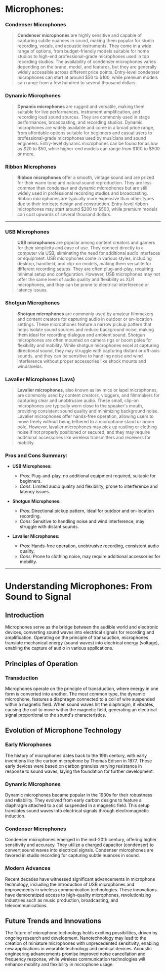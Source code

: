 # Microphones:

### Condenser Microphones
> **Condenser microphones** are highly sensitive and capable of capturing subtle nuances in sound, making them popular for studio recording, vocals, and acoustic instruments. They come in a wide range of options, from budget-friendly models suitable for home studios to high-end professional-grade microphones used in top recording studios. The availability of condenser microphones varies depending on the brand, model, and features, but they are generally widely accessible across different price points. Entry-level condenser microphones can start at around $50 to $100, while premium models can range from a few hundred to several thousand dollars.

### Dynamic Microphones
> **Dynamic microphones** are rugged and versatile, making them suitable for live performances, instrument amplification, and recording loud sound sources. They are commonly used in stage performances, broadcasting, and recording studios. Dynamic microphones are widely available and come in a broad price range, from affordable options suitable for beginners and casual users to professional-grade microphones used by musicians and sound engineers. Entry-level dynamic microphones can be found for as low as $20 to $50, while higher-end models can range from $100 to $500 or more.

### Ribbon Microphones
> **Ribbon microphones** offer a smooth, vintage sound and are prized for their warm tone and natural sound reproduction. They are less common than condenser and dynamic microphones but are still widely used in professional recording studios and broadcasting. Ribbon microphones are typically more expensive than other types due to their intricate design and construction. Entry-level ribbon microphones may start around $200 to $500, while premium models can cost upwards of several thousand dollars.

** ** 

### USB Microphones
> **USB microphones** are popular among content creators and gamers for their simplicity and ease of use. They connect directly to a computer via USB, eliminating the need for additional audio interfaces or equipment. USB microphones come in various styles, including desktop, handheld, and clip-on models, making them versatile for different recording setups. They are often plug-and-play, requiring minimal setup and configuration. However, USB microphones may not offer the same level of audio quality and flexibility as XLR microphones, and they can be prone to electrical interference or latency issues.

### Shotgun Microphones
> **Shotgun microphones** are commonly used by amateur filmmakers and content creators for capturing audio in outdoor or on-location settings. These microphones feature a narrow pickup pattern that helps isolate sound sources and reduce background noise, making them ideal for recording dialogue and ambient sound. Shotgun microphones are often mounted on camera rigs or boom poles for flexibility and mobility. While shotgun microphones excel at capturing directional sound, they may struggle with capturing distant or off-axis sounds, and they can be sensitive to handling noise and wind interference without proper accessories like shock mounts and windshields.

### Lavalier Microphones (Lavs)
> **Lavalier microphones**, also known as lav mics or lapel microphones, are commonly used by content creators, vloggers, and filmmakers for capturing clear and unobtrusive audio. These small, clip-on microphones are typically worn close to the speaker's mouth, providing consistent sound quality and minimizing background noise. Lavalier microphones offer hands-free operation, allowing users to move freely without being tethered to a microphone stand or boom pole. However, lavalier microphones may pick up rustling or clothing noise if not properly positioned or secured, and they may require additional accessories like wireless transmitters and receivers for mobility.

### Pros and Cons Summary:

- __**USB Microphones:**__
  - *Pros:* Plug-and-play, no additional equipment required, suitable for beginners.
  - *Cons:* Limited audio quality and flexibility, prone to interference and latency issues.

- __**Shotgun Microphones:**__
  - *Pros:* Directional pickup pattern, ideal for outdoor and on-location recording.
  - *Cons:* Sensitive to handling noise and wind interference, may struggle with distant sounds.

- __**Lavalier Microphones:**__
  - *Pros:* Hands-free operation, unobtrusive recording, consistent audio quality.
  - *Cons:* Prone to clothing noise, may require additional accessories for mobility.

** **

# Understanding Microphones: From Sound to Signal

## Introduction
Microphones serve as the bridge between the audible world and electronic devices, converting sound waves into electrical signals for recording and amplification. Operating on the principle of transduction, microphones translate mechanical energy (sound waves) into electrical energy (voltage), enabling the capture of audio in various applications.

## Principles of Operation
### Transduction
Microphones operate on the principle of transduction, where energy in one form is converted into another. The most common type, the dynamic microphone, features a diaphragm connected to a coil of wire suspended within a magnetic field. When sound waves hit the diaphragm, it vibrates, causing the coil to move within the magnetic field, generating an electrical signal proportional to the sound's characteristics.

## Evolution of Microphone Technology
### Early Microphones
The history of microphones dates back to the 19th century, with early inventions like the carbon microphone by Thomas Edison in 1877. These early devices were based on carbon granules varying resistance in response to sound waves, laying the foundation for further development.

### Dynamic Microphones
Dynamic microphones became popular in the 1930s for their robustness and reliability. They evolved from early carbon designs to feature a diaphragm attached to a coil suspended in a magnetic field. This setup translates sound waves into electrical signals through electromagnetic induction.

### Condenser Microphones
Condenser microphones emerged in the mid-20th century, offering higher sensitivity and accuracy. They utilize a charged capacitor (condenser) to convert sound waves into electrical signals. Condenser microphones are favored in studio recording for capturing subtle nuances in sound.

### Modern Advances
Recent decades have witnessed significant advancements in microphone technology, including the introduction of USB microphones and improvements in wireless communication technologies. These innovations have democratized access to high-quality microphones, revolutionizing industries such as music production, broadcasting, and telecommunications.

## Future Trends and Innovations
The future of microphone technology holds exciting possibilities, driven by ongoing research and development. Nanotechnology may lead to the creation of miniature microphones with unprecedented sensitivity, enabling new applications in wearable technology and medical devices. Acoustic engineering advancements promise improved noise cancellation and frequency response, while wireless communication technologies will enhance mobility and flexibility in microphone usage.
